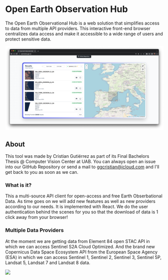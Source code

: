 # Open Earth Observation Hub

The Open Earth Observational Hub is a web solution that simplifies access to data from multiple API providers. This interactive front-end browser centralizes data access and make it accessible to a wide range of users and protect sensitive data.

![Screenshot of the app](https://github.com/ggcr/open-EO-hub/blob/main/public/showcase_img.png)

## About
This tool was made by Cristian Gutiérrez as part of its Final Bachelors Thesis @ Computer Vision Center at UAB. You can always open an issue into our GitHub Repository or send a mail to ggcristian@icloud.com and I'll get back to you as soon as we can.

### What is it?

This a multi-source API client for open-access and free Earth Obserbational Data. As time goes on we will add new features as well as new providers according to our needs. It is implemented with React. We do the user authentication behind the scenes for you so that the download of data is 1 click away from your browser!

### Multiple Data Providers

At the moment we are getting data from Element 84 open STAC API in which we can access Sentinel S2A Cloud Optimized. And the brand new Copernicus Data Space Ecosystem API from the European Space Agency (ESA) in which we can access Sentinel 1, Sentinel 2, Sentinel 3, Sentinel 5P, Landsat 5, Landsat 7 and Landsat 8 data.

![](https://i.gyazo.com/0bcad2537c3e0321d53835fe8ce11df6.png)

